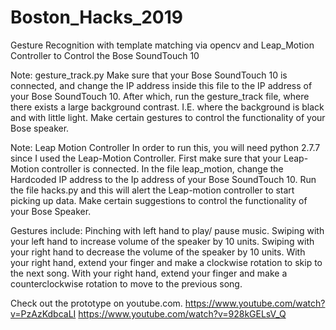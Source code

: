 # Boston_Hacks_2019
Gesture Recognition with template matching via opencv and Leap_Motion Controller to Control the Bose SoundTouch 10 


Note: gesture_track.py 
Make sure that your Bose SoundTouch 10 is connected, and change the IP address inside this file to the IP address of your Bose SoundTouch 10.
After which, run the gesture_track file, where there exists a large background contrast. I.E. where the background is black and with little
light. Make certain gestures to control the functionality of your Bose speaker. 

Note: Leap Motion Controller 
In order to run this, you will need python 2.7.7 since I used the Leap-Motion Controller. First make sure that your Leap-Motion controller 
is connected. In the file leap_motion, change the Hardcoded IP address to the Ip address of your Bose SoundTouch 10. Run the file hacks.py
and this will alert the Leap-motion controller to start picking up data. Make certain suggestions to control the functionality of your Bose Speaker. 

Gestures include: 
Pinching with left hand to play/ pause music.
Swiping with your left hand to increase volume of the speaker by 10 units. 
Swiping with your right hand to decrease the volume of the speaker by 10 units. 
With your right hand, extend your finger and make a clockwise rotation to skip to the next song. 
With your right hand, extend your finger and make a counterclockwise rotation to move to the previous song. 

Check out the prototype on youtube.com. 
https://www.youtube.com/watch?v=PzAzKdbcaLI
https://www.youtube.com/watch?v=928kGELsV_Q
